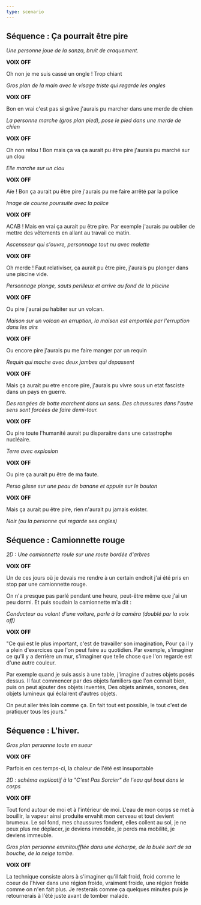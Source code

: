 ```yaml
---
type: scenario
---
```


## Séquence : Ça pourrait être pire

*Une personne joue de la sanza, bruit de craquement.*

**VOIX OFF**

Oh non je me suis cassé un ongle ! Trop chiant

*Gros plan de la main avec le visage triste qui regarde les ongles*

**VOIX OFF**

Bon en vrai c'est pas si grâve j'aurais pu marcher dans une merde de chien

*La personne marche (gros plan pied), pose le pied dans une merde de chien*

**VOIX OFF**

Oh non relou ! Bon mais ça va ça aurait pu être pire j'aurais pu marché sur un clou

*Elle marche sur un clou*

**VOIX OFF**

Aïe ! Bon ça aurait pu être pire j'aurais pu me faire arrêté par la police

*Image de course poursuite avec la police*

**VOIX OFF**

ACAB ! Mais en vrai ça aurait pu être pire. Par exemple j'aurais pu oublier de mettre des vêtements en allant au travail ce matin.

*Ascensseur qui s'ouvre, personnage tout nu avec malette*

**VOIX OFF**

Oh merde ! Faut relativiser, ça aurait pu être pire, j'aurais pu plonger dans une piscine vide.

*Personnage plonge, sauts perilleux et arrive au fond de la piscine*

**VOIX OFF**

Ou pire j'aurai pu habiter sur un volcan.

*Maison sur un volcan en erruption, la maison est emportée par l'erruption dans les airs*

**VOIX OFF**

Ou encore pire j'aurais pu me faire manger par un requin

*Requin qui mache avec deux jambes qui depassent*

**VOIX OFF**

Mais ça aurait pu etre encore pire, j'aurais pu vivre sous un etat fasciste dans un pays en guerre.

*Des rangées de botte marchent dans un sens. Des chaussures dans l'autre sens sont forcées de faire demi-tour.*

**VOIX OFF**

Ou pire toute l'humanité aurait pu disparaitre dans une catastrophe nucléaire.

*Terre avec explosion*

**VOIX OFF**

Ou pire ça aurait pu être de ma faute.

*Perso glisse sur une peau de banane et appuie sur le bouton*

**VOIX OFF**

Mais ça aurait pu être pire, rien n'aurait pu jamais exister.

*Noir (ou la personne qui regarde ses ongles)*















## Séquence : Camionnette rouge

*2D : Une camionnette roule sur une route bordée d'arbres*

**VOIX OFF**

Un de ces jours où je devais me rendre à un certain endroit j'ai été pris en stop par une camionnette rouge.

On n'a presque pas parlé pendant une heure, peut-être même que j'ai un peu dormi. Et puis soudain la camionnette m'a dit :

*Conducteur au volant d'une voiture, parle à la caméra (doublé par la voix off)*

**VOIX OFF**

"Ce qui est le plus important, c'est de travailler son imagination, Pour ça il y a plein d'exercices que l'on peut faire au quotidien. Par exemple, s'imaginer ce qu'il y a derrière un mur, s'imaginer que telle chose que l'on regarde est d'une autre couleur.

Par exemple quand je suis assis à une table, j'imagine d'autres objets posés dessus. Il faut commencer par des objets familiers que l'on connait bien, puis on peut ajouter des objets inventés, Des objets animés, sonores, des objets lumineux qui éclairent d'autres objets.

On peut aller très loin comme ça. En fait tout est possible, le tout c'est de pratiquer tous les jours."


## Séquence : L'hiver.

*Gros plan personne toute en sueur*

**VOIX OFF**

Parfois en ces temps-ci, la chaleur de l'été est insuportable

*2D : schéma explicatif à la "C'est Pas Sorcier" de l'eau qui bout dans le corps*

**VOIX OFF**

Tout fond autour de moi et à l'intérieur de moi. L'eau de mon corps se met à bouillir, la vapeur ainsi produite envahit mon cerveau et tout devient brumeux. Le sol fond, mes chaussures fondent, elles collent au sol, je ne peux plus me déplacer, je deviens immobile, je perds ma mobilité, je deviens immeuble.

*Gros plan personne emmitoufflée dans une écharpe, de la buée sort de sa bouche, de la neige tombe.*

**VOIX OFF**

La technique consiste alors à s'imaginer qu'il fait froid, froid comme le coeur de l'hiver dans une région froide, vraiment froide, une région froide comme on n'en fait plus. Je resterais comme ça quelques minutes puis je retournerais à l'été juste avant de tomber malade.

